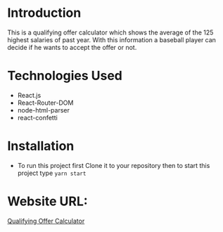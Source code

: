 # Introduction

This is a qualifying offer calculator which shows the average of the 125 highest salaries of past year. With this information a baseball player can decide if he wants to accept the offer or not.

# Technologies Used

- React.js
- React-Router-DOM
- node-html-parser
- react-confetti

# Installation

- To run this project first Clone it to your repository then to start this project type `yarn start`

# Website URL:

[Qualifying Offer Calculator](https://baseball-qualifying-offer.netlify.app)
